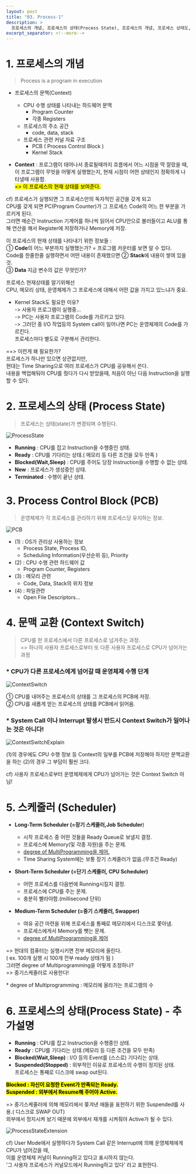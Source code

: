 ```yaml
---
layout: post
title: "03. Process-1"
description: >
  프로세스의 개념, 프로세스의 상태(Process State), 프로세스의 개념, 프로세스 상태도, Process Control Block(PCB), 문맥교환(Context Switch), 프로세스를 스케줄링하기 위한 큐, Ready Queue와 다양한 Device Queue, 스케줄러(Scheduler)
excerpt_separator: <!--more-->
---
```


<!--more-->

# 1. 프로세스의 개념
> Process is a program in execution

- 프로세스의 문맥(Context)
  - CPU 수행 상태를 나타내는 하드웨어 문맥
    - Program Counter
    - 각종 Registers
  - 프로세스의 주소 공간
    - code, data, stack
  - 프로세스 관련 커널 자료 구조
    - PCB ( Process Control Block )
    - Kernel Stack


- **Context** : 프로그램이 태어나서 종료될때까지 흐름에서 어느 시점을 딱 잘랐을 때,    
이 프로그램이 무엇을 어떻게 실행했는지, 현재 시점이 어떤 상태인지 정확하게 나타낼때 사용함.   
<mark>=> 이 프로세스의 현재 상태를 보여준다. </mark>

cf)
프로세스가 실행되면 그 프로세스만의 독자적인 공간을 갖게 되고   
CPU를 갖게 되면 PC(Program Counter)가 그 프로세스 Code의 어느 한 부분을 가르키게 된다.   
그러면 매순간 Instruction 기계어를 하나씩 읽어서 CPU안으로 불러들이고 ALU를 통해 연산을 해서
Register에 저장하거나 Memory에 저장.      

이 프로세스의 현재 상태를 나타내기 위한 정보들  :  
① **Code**의 어느 부분까지 실행했는가? = 프로그램 카운터를 보면 알 수 있다.    
Code를 한줄한줄 실행하면서 어떤 내용이 존재했으면 ② **Stack**에 내용이 쌓여 있을  것.   
③ **Data** 지금 변수의 값은 무엇인가?   

프로세스 현재상태를 알기위해선    
CPU, 메모리 상태, 운영체제가 그 프로세스에 대해서 어떤 값을 가지고 있느냐가 중요.   

- Kernel Stack도 필요한 이유?   
-> 사용자 프로그램이 실행중...   
-> PC는 사용자 프로그램의 Code를 가르키고 있다.   
-> 그러던 중 I/O 작업등의 System call이 일어나면 PC는 운영체제의 Code를 가르킨다.    
프로세스마다 별도로 구분해서 관리한다.    

==> 이런게 왜 필요한가?   
프로세스가 하나만 있으면 상관없지만,     
현대는 Time Sharing으로 여러 프로세스가 CPU를 공유해서 쓴다.  
내용을 백업해둬야 CPU를 줬다가 다시 받았을때, 처음이 아닌 다음 Instruction을 실행 할 수 있다.

# 2. 프로세스의 상태 (Process State)
> 프로세스는 상태(state)가 변경되며 수행된다.

![ProcessState](../../../assets/img/os/ProcessState.png)

- **Running** : CPU를 잡고 Instruction을 수행중인 상태.
- **Ready** : CPU를 기다리는 상태.( 메모리 등 다른 조건을 모두 만족 )
- **Blocked(Wait,Sleep)** : CPU를 주어도 당장 Instruction을 수행할 수 없는 상태.
- **New** : 프로세스가 생성중인 상태.
- **Terminated** : 수행이 끝난 상태.

# 3. Process Control Block (PCB)
> 운영체제가 각 프로세스를 관리하기 위해 프로세스당 유지하는 정보.

![PCB](../../../assets/img/os/PCB.png)

- (1) : OS가 관리상 사용하는 정보
  - Process State, Process ID,
  - Scheduling Information(우선순위 등), Priority
- (2) : CPU 수행 관련 하드웨어 값
  - Program Counter, Registers
- (3) : 메모리 관련
  - Code, Data, Stack의 위치 정보
- (4) : 파일관련
  - Open File Descriptors...

# 4. 문맥 교환 (Context Switch)
> CPU를 한 프로세스에서 다른 프로세스로 넘겨주는 과정.    
=> 하나의 사용자 프로세스로부터 또 다른 사용자 프로세스로 CPU가 넘어가는 과정

### * CPU가 다른 프로세스에게 넘어갈 때 운영체제 수행 단계

![ContextSwitch](../../../assets/img/os/ContextSwitch.png)

① CPU를 내어주는 프로세스의 상태를 그 프로세스의 PCB에 저장.    
② CPU를 새롭게 얻는 프로세스의 상태를 PCB에서 읽어옴.

### * System Call 이나 Interrupt 발생시 반드시 Context Switch가 일어나는 것은 아니다!
![ContextSwitchExplain](../../../assets/img/os/ContextSwitchExplain.png)

(1)의 경우에도 CPU 수행 정보 등 Context의 일부를 PCB에 저장해야 하지만 문맥교환을 하는 (2)의 경우 그 부담이 훨씬 크다.    

cf) 사용자 프로세스로부터 운영체제에게 CPU가 넘어가는 것은 Context Switch 아님!  

# 5. 스케줄러 (Scheduler)
- **Long-Term Scheduler (=장기 스케줄러,Job Scheduler**)
  - 시작 프로세스 중 어떤 것들을 Ready Queue로 보낼지 결정.
  - 프로세스에 Memory(및 각종 자원)을 주는 문제.
  - <u>degree of MultiProgramming을 제어.</u>
  - Time Sharing System에는 보통 장기 스케줄러가 없음.(무조건 Ready)

- **Short-Term Scheduler (=단기 스케줄러, CPU Scheduler)**
  - 어떤 프로세스를 다음번에 Running시킬지 결정.
  - 프로세스에 CPU를 주는 문제.
  - 충분히 빨라야함.(millisecond 단위)

- **Medium-Term Scheduler (=중기 스케줄러, Swapper)**
  - 여유 공간 마련을 위해 프로세스를 통째로 메모리에서 디스크로 쫓아냄.
  - 프로세스에게서 Memory를 뺏는 문제.
  - <u>degree of MultiProgramming을 제어</u>

=> 현대의 컴퓨터는 실행시키면 전부 메모리에 올린다.     
( ex. 100개 실행 시 100개 전부 ready 상태가 됨 )    
그러면 degree of Multiprogramming을 어떻게 조정하나?   
=> 중기스케줄러로 사용한다!

\* degree of Multiprogramming : 메모리에 올라가는 프로그램의 수

# 6. 프로세스의 상태(Process State) - 추가설명
- **Running** : CPU를 잡고 Instruction을 수행중인 상태.
- **Ready** : CPU를 기다리는 상태.(메모리 등 다른 조건을 모두 만족)
- **Blocked(Wait,Sleep)** : I/O 등의 Event를 (스스로) 기다리는 상태.
- **Suspended(Stopped)** : 외부적인 이유로 프로세스의 수행이 정지된 상태.   
프로세스는 통째로 디스크에 swap out된다.

**<mark>Blocked : 자신이 요청한 Event가 만족되는 Ready.</mark>**    
**<mark>Suspended : 외부에서 Resume해 주어야 Active.</mark>**

=> 중기스케줄러에 의해 메모리에서 쫒겨낸 애들을 표현하기 위한 Suspended를 사용.( 디스크로 SWAP OUT)   
외부에서 정지시켜 놨기 때문에 외부에서 재개를 시켜줘야 Active가 될 수 있다.

![ProcessStateExtension](../../../assets/img/os/ProcessState2.png)

cf) User Mode에서 실행하다가 System Call 같은 Interrupt에 의해 운영체제에게 CPU가 넘어갔을 때,    
이를 운영체제 커널이 Running하고 있다고 표시하지 않는다.  
'그 사용자 프로세스가 커널모드에서 Running하고 있다' 라고 표현한다.